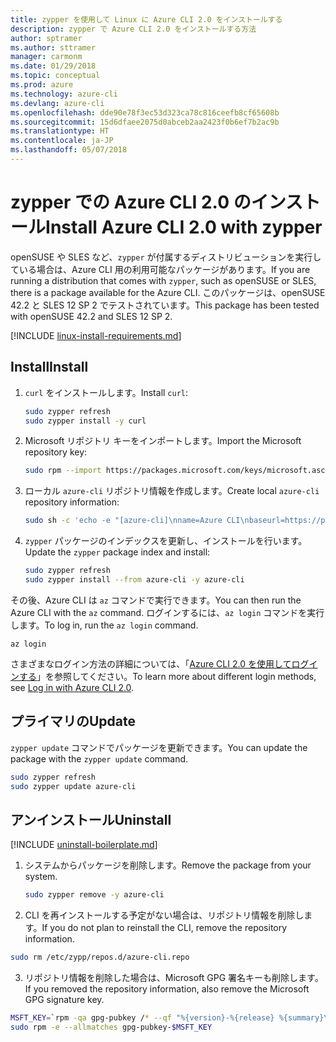 ```yaml
---
title: zypper を使用して Linux に Azure CLI 2.0 をインストールする
description: zypper で Azure CLI 2.0 をインストールする方法
author: sptramer
ms.author: sttramer
manager: carmonm
ms.date: 01/29/2018
ms.topic: conceptual
ms.prod: azure
ms.technology: azure-cli
ms.devlang: azure-cli
ms.openlocfilehash: dde90e78f3ec53d323ca78c816ceefb8cf65608b
ms.sourcegitcommit: 15d6dfaee2075d0abceb2aa2423f0b6ef7b2ac9b
ms.translationtype: HT
ms.contentlocale: ja-JP
ms.lasthandoff: 05/07/2018
---
```

# <a name="install-azure-cli-20-with-zypper"></a><span data-ttu-id="1084e-103">zypper での Azure CLI 2.0 のインストール</span><span class="sxs-lookup"><span data-stu-id="1084e-103">Install Azure CLI 2.0 with zypper</span></span>

<span data-ttu-id="1084e-104">openSUSE や SLES など、`zypper` が付属するディストリビューションを実行している場合は、Azure CLI 用の利用可能なパッケージがあります。</span><span class="sxs-lookup"><span data-stu-id="1084e-104">If you are running a distribution that comes with `zypper`, such as openSUSE or SLES, there is a package available for the Azure CLI.</span></span> <span data-ttu-id="1084e-105">このパッケージは、openSUSE 42.2 と SLES 12 SP 2 でテストされています。</span><span class="sxs-lookup"><span data-stu-id="1084e-105">This package has been tested with openSUSE 42.2 and SLES 12 SP 2.</span></span>

[!INCLUDE [linux-install-requirements.md](includes/linux-install-requirements.md)]

## <a name="install"></a><span data-ttu-id="1084e-106">Install</span><span class="sxs-lookup"><span data-stu-id="1084e-106">Install</span></span>

1. <span data-ttu-id="1084e-107">`curl` をインストールします。</span><span class="sxs-lookup"><span data-stu-id="1084e-107">Install `curl`:</span></span>

   ```bash
   sudo zypper refresh
   sudo zypper install -y curl
   ```

2. <span data-ttu-id="1084e-108">Microsoft リポジトリ キーをインポートします。</span><span class="sxs-lookup"><span data-stu-id="1084e-108">Import the Microsoft repository key:</span></span>

   ```bash
   sudo rpm --import https://packages.microsoft.com/keys/microsoft.asc
   ```

3. <span data-ttu-id="1084e-109">ローカル `azure-cli` リポジトリ情報を作成します。</span><span class="sxs-lookup"><span data-stu-id="1084e-109">Create local `azure-cli` repository information:</span></span>

   ```bash
   sudo sh -c 'echo -e "[azure-cli]\nname=Azure CLI\nbaseurl=https://packages.microsoft.com/yumrepos/azure-cli\nenabled=1\ntype=rpm-md\ngpgcheck=1\ngpgkey=https://packages.microsoft.com/keys/microsoft.asc" > /etc/zypp/repos.d/azure-cli.repo'
   ```

4. <span data-ttu-id="1084e-110">`zypper` パッケージのインデックスを更新し、インストールを行います。</span><span class="sxs-lookup"><span data-stu-id="1084e-110">Update the `zypper` package index and install:</span></span>

   ```bash
   sudo zypper refresh
   sudo zypper install --from azure-cli -y azure-cli
   ```

<span data-ttu-id="1084e-111">その後、Azure CLI は `az` コマンドで実行できます。</span><span class="sxs-lookup"><span data-stu-id="1084e-111">You can then run the Azure CLI with the `az` command.</span></span> <span data-ttu-id="1084e-112">ログインするには、`az login` コマンドを実行します。</span><span class="sxs-lookup"><span data-stu-id="1084e-112">To log in, run the `az login` command.</span></span>

```azurecli
az login
```

<span data-ttu-id="1084e-113">さまざまなログイン方法の詳細については、「[Azure CLI 2.0 を使用してログインする](authenticate-azure-cli.md)」を参照してください。</span><span class="sxs-lookup"><span data-stu-id="1084e-113">To learn more about different login methods, see [Log in with Azure CLI 2.0](authenticate-azure-cli.md).</span></span>

## <a name="update"></a><span data-ttu-id="1084e-114">プライマリの</span><span class="sxs-lookup"><span data-stu-id="1084e-114">Update</span></span>

<span data-ttu-id="1084e-115">`zypper update` コマンドでパッケージを更新できます。</span><span class="sxs-lookup"><span data-stu-id="1084e-115">You can update the package with the `zypper update` command.</span></span>

```bash
sudo zypper refresh
sudo zypper update azure-cli
```

## <a name="uninstall"></a><span data-ttu-id="1084e-116">アンインストール</span><span class="sxs-lookup"><span data-stu-id="1084e-116">Uninstall</span></span>

[!INCLUDE [uninstall-boilerplate.md](includes/uninstall-boilerplate.md)]

1. <span data-ttu-id="1084e-117">システムからパッケージを削除します。</span><span class="sxs-lookup"><span data-stu-id="1084e-117">Remove the package from your system.</span></span>

    ```bash
    sudo zypper remove -y azure-cli
    ```

2. <span data-ttu-id="1084e-118">CLI を再インストールする予定がない場合は、リポジトリ情報を削除します。</span><span class="sxs-lookup"><span data-stu-id="1084e-118">If you do not plan to reinstall the CLI, remove the repository information.</span></span>

  ```bash
  sudo rm /etc/zypp/repos.d/azure-cli.repo
  ```

3. <span data-ttu-id="1084e-119">リポジトリ情報を削除した場合は、Microsoft GPG 署名キーも削除します。</span><span class="sxs-lookup"><span data-stu-id="1084e-119">If you removed the repository information, also remove the Microsoft GPG signature key.</span></span>

  ```bash
  MSFT_KEY=`rpm -qa gpg-pubkey /* --qf "%{version}-%{release} %{summary}\n" | grep Microsoft | awk '{print $1}'`
  sudo rpm -e --allmatches gpg-pubkey-$MSFT_KEY
  ```

